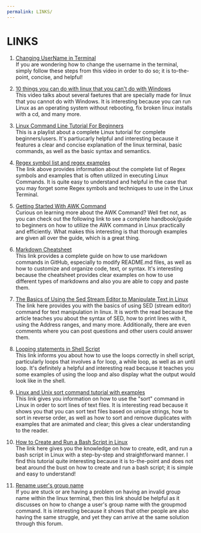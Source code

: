 ```yaml
---
permalink: LINKS/
---
```


# LINKS

1. [Changing UserName in Terminal](https://youtu.be/ee2yz41L_3w?si=iZAPBsHUrkkNoPxp)<br>
If you are wondering how to change the username in the terminal, simply follow these steps
from this video in order to do so; it is to-the-point, concise, and helpful!

2. [10 things you can do with linux that you can't do with Windows](https://youtu.be/JOOkfGv58u0?si=8HtdRtGJg60sk8SV)<br>
This video talks about several faetures that are specially made for linux that you cannot do with Windows. It is interesting
because you can run Linux as an operating system without rebooting, fix broken linux installs with a cd, and many more.

3. [Linux Command Line Tutorial For Beginners](https://www.youtube.com/watch?v=YHFzr-akOas&list=PLS1QulWo1RIb9WVQGJ_vh-RQusbZgO_As)<br>
This is a playlist about a complete Linux tutorial for complete beginners/users. It's partiucarly helpful and interesting because it features
a clear and concise explanation of the linux terminal, basic commands, as well as the basic syntax and semantics.

4. [Regex symbol list and regex examples](https://www.codexpedia.com/regex/regex-symbol-list-and-regex-examples/)<br>
The link above provides information about the complete list of Regex symbols and examples that is often utilized in executing Linux Commands. It is
quite easy to understand and helpful in the case that you may forget some Regex symbols and techniques to use in the Linux Terminal.

5. [Getting Started With AWK Command](https://linuxhandbook.com/awk-command-tutorial/)<br>
Curious on learning more about the AWK Command? Well fret not, as you can check out the following link to see a complete handbook/guide to beginners
on how to utilize the AWK command in Linux practically and efficiently. What makes this interesting is that thorough examples are given all over the guide, which
is a great thing.

6. [Markdown Cheatsheet](https://github.com/adam-p/markdown-here/wiki/Markdown-Cheatsheet)<br>
This link provides a complete guide on how to use markdown commands in GitHub, especially to modify README.md files, as well as how to customize and
organize code, text, or syntax. It's interesting because the cheatsheet provides clear examples on how to use different types of markdowns and also
you are able to copy and paste them.

7. [The Basics of Using the Sed Stream Editor to Manipulate Text in Linux](https://www.digitalocean.com/community/tutorials/the-basics-of-using-the-sed-stream-editor-to-manipulate-text-in-linux#printing-lines)<br>
The link here provides you with the basics of using SED (stream editor) command for text manipulation in linux. It is worth the read because the article
teaches you about the syntax of SED, how to print lines with it, using the Address ranges, and many more. Additionally, there are even comments
where you can post questions and other users could answer them.

8. [Looping statements in Shell Script](https://www.geeksforgeeks.org/looping-statements-shell-script/)<br>
This link informs you about how to use the loops correctly in shell script, particularly loops that involves a for loop, a while loop, as well as an until loop.
It's definitely a helpful and interesting read because it teaches you some examples of using the loop and also display what the output would look like in the
shell.

9. [Linux and Unix sort command tutorial with examples](https://shapeshed.com/unix-sort/#:~:text=To%20sort%20by%20number%20pass,needs%20to%20be%20sorted%20numerically)<br>
This link gives you information on how to use the "sort" command in Linux in order to sort lines of text files. It is interesting read because it shows you that you can sort text files
based on unique strings, how to sort in reverse order, as well as how to sort and remove duplicates with examples that are animated and clear; this gives a clear understanding to the reader.

10. [How to Create and Run a Bash Script in Linux](https://youtu.be/p9sJGwGsO3E?si=o_yipTsHOi2GzS2Z)<br>
The link here gives you the knowledge on how to create, edit, and run a bash script in Linux with a step-by-step and straightforward manner. I find this tutorial quite interesting
because it is to-the-point and does not beat around the bust on how to create and run a bash script; it is simple and easy to understand!

11. [Rename user's group name](https://superuser.com/questions/404135/rename-users-group-name)<br>
If you are stuck or are having a problem on having an invalid group name within the linux terminal, then this link should be helpful as it discusses on how to change
a user's group name with the groupmod command. It is interesting because it shows that other people are also having the same struggle, and yet they can arrive at the same solution
through this forum.
